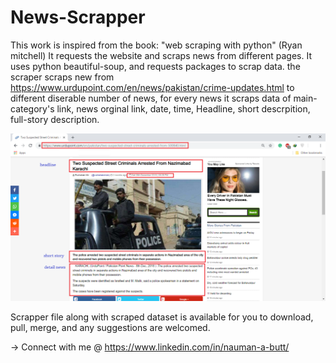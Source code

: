 # News-Scrapper
This work is inspired from the book: "web scraping with python" (Ryan mitchell)
It requests the website and scraps news from different pages. It uses python beautiful-soup, and requests packages to scrap data.
the scraper scraps new from https://www.urdupoint.com/en/news/pakistan/crime-updates.html to different diserable number of news, for every news it scraps data of main-category's link, news orginal link, date, time, Headline, short descrpition, full-story description.


![result](CrimeNews-scrapper.png)


Scrapper file along with scraped dataset is available for you to download, pull, merge, and any suggestions are welcomed.

-> Connect with me @ https://www.linkedin.com/in/nauman-a-butt/
 

